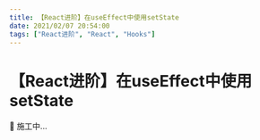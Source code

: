```yaml
---
title: 【React进阶】在useEffect中使用setState
date: 2021/02/07 20:54:00
tags: ["React进阶", "React", "Hooks"]
---
```


# 【React进阶】在useEffect中使用setState

<ClientOnly>
  <display-bar :displayData="$frontmatter"></display-bar>
</ClientOnly>

🚧 施工中...